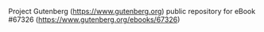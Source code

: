 Project Gutenberg (https://www.gutenberg.org) public repository for
eBook #67326 (https://www.gutenberg.org/ebooks/67326)
